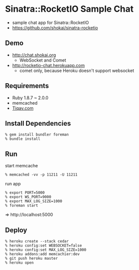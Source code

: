 Sinatra::RocketIO Sample Chat
==============================
- sample chat app for Sinatra::RocketIO
- https://github.com/shokai/sinatra-rocketio


Demo
----
- http://chat.shokai.org
  - WebSocket and Comet
- http://rocketio-chat.herokuapp.com
  - comet only, because Heroku doesn't support websocket


Requirements
------------
- Ruby 1.8.7 ~ 2.0.0
- memcached
- [Tiqav.com](http://tiqav.com)


Install Dependencies
--------------------

    % gem install bundler foreman
    % bundle install


Run
---

start memcache

    % memcached -vv -p 11211 -U 11211

run app

    % export PORT=5000
    % export WS_PORT=9000
    % export MAX_LOG_SIZE=1000
    % foreman start

=> http://localhost:5000


Deploy
------

    % heroku create --stack cedar
    % heroku config:set WEBSOCKET=false
    % heroku config:set MAX_LOG_SIZE=1000
    % heroku addons:add memcachier:dev
    % git push heroku master
    % heroku open
